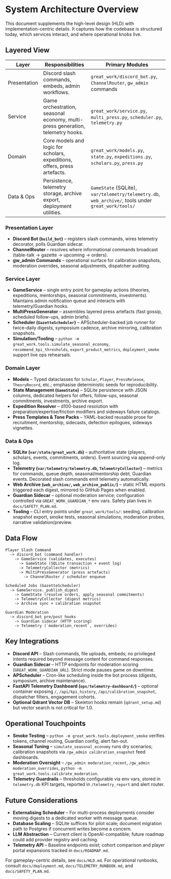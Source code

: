 # System Architecture Overview

This document supplements the high-level design (HLD) with implementation-centric details. It captures how the codebase is structured today, which services interact, and where operational knobs live.

## Layered View

| Layer | Responsibilities | Primary Modules |
| --- | --- | --- |
| Presentation | Discord slash commands, embeds, admin workflows. | `great_work/discord_bot.py`, `ChannelRouter`, `gw_admin` commands |
| Service | Game orchestration, seasonal economy, multi-press generation, telemetry hooks. | `great_work/service.py`, `multi_press.py`, `scheduler.py`, `telemetry.py` |
| Domain | Core models and logic for scholars, expeditions, offers, press artefacts. | `great_work/models.py`, `state.py`, `expeditions.py`, `scholars.py`, `press.py` |
| Data & Ops | Persistence, telemetry storage, archive export, deployment utilities. | `GameState` (SQLite), `var/telemetry/telemetry.db`, `web_archive/`, tools under `great_work/tools/` |

### Presentation Layer

- **Discord Bot (`build_bot`)** – registers slash commands, wires telemetry decorator, polls Guardian sidecar.
- **ChannelRouter** – resolves where informational commands broadcast (table-talk → gazette → upcoming → orders).
- **gw_admin Commands** – operational surface for calibration snapshots, moderation overrides, seasonal adjustments, dispatcher auditing.

### Service Layer

- **GameService** – single entry point for gameplay actions (theories, expeditions, mentorships, seasonal commitments, investments). Maintains admin notification queue and interacts with telemetry/Guardian hooks.
- **MultiPressGenerator** – assembles layered press artefacts (fast gossip, scheduled follow-ups, admin briefs).
- **Scheduler (`GazetteScheduler`)** – APScheduler-backed job runner for twice-daily digests, symposium cadence, archive mirroring, calibration snapshots.
- **Simulation/Tooling** – `python -m great_work.tools.simulate_seasonal_economy`, `recommend_kpi_thresholds`, `export_product_metrics`, `deployment_smoke` support live ops rehearsals.

### Domain Layer

- **Models** – Typed dataclasses for `Scholar`, `Player`, `PressRelease`, `TheoryRecord`, etc.; emphasise deterministic seeds for reproducibility.
- **State Management (`GameState`)** – SQLite persistence with JSON columns, dedicated helpers for offers, follow-ups, seasonal commitments, investments, archive export.
- **Expedition Resolver** – d100-based resolution with preparation/expertise/friction modifiers and sideways failure catalogs.
- **Press Templates & Tone Packs** – YAML-backed reusable prose for recruitment, mentorship, sidecasts, defection epilogues, sideways vignettes.

### Data & Ops

- **SQLite (`var/state/great_work.db`)** – authoritative state (players, scholars, events, commitments, orders). Event sourcing via append-only log.
- **Telemetry (`var/telemetry/telemetry.db`, `TelemetryCollector`)** – metrics for commands, queue depth, seasonal/mentorship debt, Guardian events. Decorated slash commands emit telemetry automatically.
- **Web Archive (`web_archive/`, `web_archive_public/`)** – static HTML exports triggered each digest, mirrored to GitHub Pages when enabled.
- **Guardian Sidecar** – optional moderation service; configuration controlled via `GREAT_WORK_GUARDIAN_*` env vars. Safety plan lives in `docs/SAFETY_PLAN.md`.
- **Tooling** – CLI entry points under `great_work/tools/`: seeding, calibration snapshot export, smoke tests, seasonal simulations, moderation probes, narrative validation/preview.

## Data Flow

```
Player Slash Command
  -> discord_bot (command handler)
    -> GameService (validates, executes)
      -> GameState (SQLite transaction + event log)
      -> TelemetryCollector (metrics)
      -> MultiPressGenerator (press artefacts)
        -> ChannelRouter / scheduler enqueue

Scheduled Jobs (GazetteScheduler)
  -> GameService._publish_digest
    -> GameState (resolve orders, apply seasonal commitments)
    -> TelemetryCollector (digest metrics)
    -> Archive sync + calibration snapshot

Guardian Moderation
  -> discord_bot pre/post hooks
    -> Guardian sidecar (HTTP scoring)
    -> Telemetry (`moderation_recent`, overrides)
```

## Key Integrations

- **Discord API** – Slash commands, file uploads, embeds; no privileged intents required beyond message content for command responses.
- **Guardian Sidecar** – HTTP endpoints for moderation scoring (`GREAT_WORK_GUARDIAN_URL`). Strict mode pauses game on downtime.
- **APScheduler** – Cron-like scheduling inside the bot process (digests, symposium, archive maintenance).
- **FastAPI Telemetry Dashboard (`ops/telemetry-dashboard/`)** – optional container exposing `/`, `/api/kpi_history`, `/api/calibration_snapshot`, dispatcher filters, engagement cohorts.
- **Optional Qdrant Vector DB** – Skeleton hooks remain (`qdrant_setup.md`) but vector search is not critical for 1.0.

## Operational Touchpoints

- **Smoke Testing** – `python -m great_work.tools.deployment_smoke` verifies tokens, channel routing, Guardian config, alert fan-out.
- **Seasonal Tuning** – `simulate_seasonal_economy` runs dry scenarios; calibration snapshots via `/gw_admin calibration_snapshot` feed dashboards.
- **Moderation Oversight** – `/gw_admin moderation_recent`, `/gw_admin moderation_overrides`, `python -m great_work.tools.calibrate_moderation`.
- **Telemetry Guardrails** – thresholds configurable via env vars, stored in `telemetry.db` KPI targets, reported in `/telemetry_report` and alert router.

## Future Considerations

- **Externalising Scheduler** – For multi-process deployments consider moving digests to a dedicated worker with message queue.
- **Database Scaling** – SQLite suffices for pilot scale; document migration path to Postgres if concurrent writes become a concern.
- **LLM Abstraction** – Current client is OpenAI-compatible; future roadmap could add provider registry and caching.
- **Telemetry API** – Baseline endpoints exist; cohort comparison and player portal expansions tracked in `docs/ROADMAP.md`.

For gameplay-centric details, see `docs/HLD.md`. For operational runbooks, consult `docs/deployment.md`, `docs/TELEMETRY_RUNBOOK.md`, and `docs/SAFETY_PLAN.md`.
